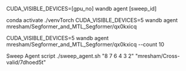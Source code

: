CUDA_VISIBLE_DEVICES=[gpu_no] wandb agent [sweep_id]

conda activate ./venvTorch
CUDA_VISIBLE_DEVICES=5 wandb agent mresham/Segformer_and_MTL_Segformer/qx0kxicq

CUDA_VISIBLE_DEVICES=5 wandb agent mresham/Segformer_and_MTL_Segformer/qx0kxicq --count 10

Sweep Agent script
./sweep_agent.sh "8 7 6 4 3 2" "mresham/Cross-valid/7dhoed5t"
